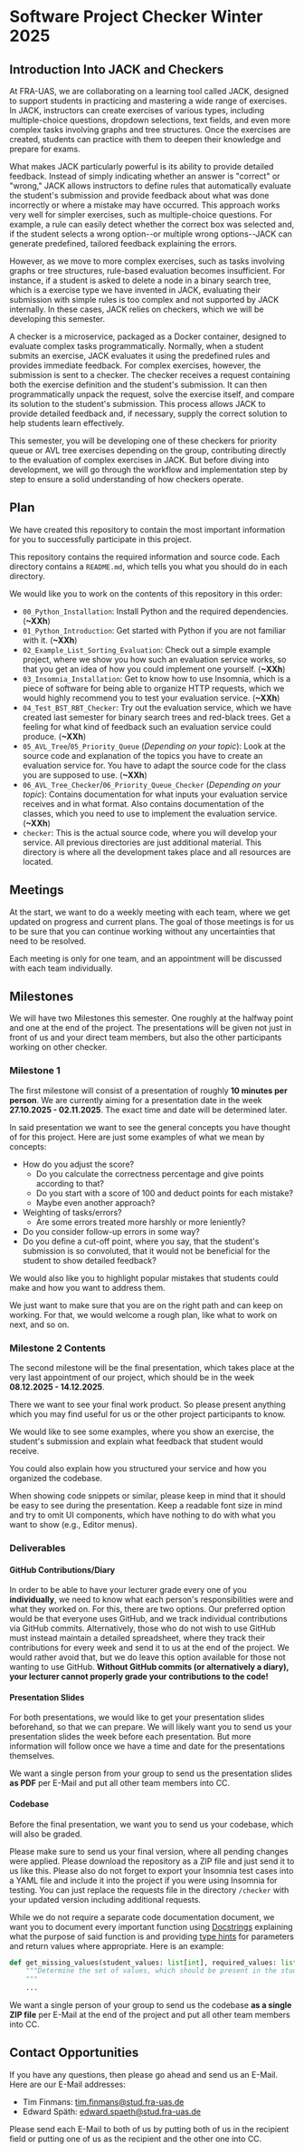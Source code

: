 # Software Project Checker Winter 2025

## Introduction Into JACK and Checkers

At FRA-UAS, we are collaborating on a learning tool called JACK, designed to support students in practicing and mastering a wide range of exercises. In JACK, instructors can create exercises of various types, including multiple-choice questions, dropdown selections, text fields, and even more complex tasks involving graphs and tree structures. Once the exercises are created, students can practice with them to deepen their knowledge and prepare for exams.

What makes JACK particularly powerful is its ability to provide detailed feedback. Instead of simply indicating whether an answer is "correct" or "wrong," JACK allows instructors to define rules that automatically evaluate the student's submission and provide feedback about what was done incorrectly or where a mistake may have occurred. This approach works very well for simpler exercises, such as multiple-choice questions. For example, a rule can easily detect whether the correct box was selected and, if the student selects a wrong option--or multiple wrong options--JACK can generate predefined, tailored feedback explaining the errors.

However, as we move to more complex exercises, such as tasks involving graphs or tree structures, rule-based evaluation becomes insufficient. For instance, if a student is asked to delete a node in a binary search tree, which is a exercise type we have invented in JACK, evaluating their submission with simple rules is too complex and not supported by JACK internally. In these cases, JACK relies on checkers, which we will be developing this semester.

A checker is a microservice, packaged as a Docker container, designed to evaluate complex tasks programmatically. Normally, when a student submits an exercise, JACK evaluates it using the predefined rules and provides immediate feedback. For complex exercises, however, the submission is sent to a checker. The checker receives a request containing both the exercise definition and the student's submission. It can then programmatically unpack the request, solve the exercise itself, and compare its solution to the student's submission. This process allows JACK to provide detailed feedback and, if necessary, supply the correct solution to help students learn effectively.

This semester, you will be developing one of these checkers for priority queue or AVL tree exercises depending on the group, contributing directly to the evaluation of complex exercises in JACK. But before diving into development, we will go through the workflow and implementation step by step to ensure a solid understanding of how checkers operate.

## Plan

We have created this repository to contain the most important information for you to successfully participate in this project.

This repository contains the required information and source code. Each directory contains a `README.md`, which tells you what you should do in each directory.

We would like you to work on the contents of this repository in this order:

- `00_Python_Installation`: Install Python and the required dependencies. (**~XXh**)
- `01_Python_Introduction`: Get started with Python if you are not familiar with it. (**~XXh**)
- `02_Example_List_Sorting_Evaluation`: Check out a simple example project, where we show you how such an evaluation service works, so that you get an idea of how you could implement one yourself. (**~XXh**)
- `03_Insomnia_Installation`: Get to know how to use Insomnia, which is a piece of software for being able to organize HTTP requests, which we would highly recommend you to test your evaluation service. (**~XXh**)
- `04_Test_BST_RBT_Checker`: Try out the evaluation service, which we have created last semester for binary search trees and red-black trees. Get a feeling for what kind of feedback such an evaluation service could produce. (**~XXh**)
- `05_AVL_Tree`/`05_Priority_Queue` (_Depending on your topic_): Look at the source code and explanation of the topics you have to create an evaluation service for. You have to adapt the source code for the class you are supposed to use. (**~XXh**)
- `06_AVL_Tree_Checker`/`06_Priority_Queue_Checker` (_Depending on your topic_): Contains documentation for what inputs your evaluation service receives and in what format. Also contains documentation of the classes, which you need to use to implement the evaluation service. (**~XXh**)
- `checker`: This is the actual source code, where you will develop your service. All previous directories are just additional material. This directory is where all the development takes place and all resources are located.

## Meetings

At the start, we want to do a weekly meeting with each team, where we get updated on progress and current plans. The goal of those meetings is for us to be sure that you can continue working without any uncertainties that need to be resolved.

Each meeting is only for one team, and an appointment will be discussed with each team individually.

## Milestones

We will have two Milestones this semester. One roughly at the halfway point and one at the end of the project. The presentations will be given not just in front of us and your direct team members, but also the other participants working on other checker.

### Milestone 1

The first milestone will consist of a presentation of roughly **10 minutes per person**. We are currently aiming for a presentation date in the week **27.10.2025 - 02.11.2025**. The exact time and date will be determined later.

In said presentation we want to see the general concepts you have thought of for this project. Here are just some examples of what we mean by concepts:

- How do you adjust the score?
    - Do you calculate the correctness percentage and give points according to that?
    - Do you start with a score of 100 and deduct points for each mistake?
    - Maybe even another approach?
- Weighting of tasks/errors?
    - Are some errors treated more harshly or more leniently?
- Do you consider follow-up errors in some way?
- Do you define a cut-off point, where you say, that the student's submission is so convoluted, that it would not be beneficial for the student to show detailed feedback?

We would also like you to highlight popular mistakes that students could make and how you want to address them.

We just want to make sure that you are on the right path and can keep on working. For that, we would welcome a rough plan, like what to work on next, and so on.

### Milestone 2 Contents

The second milestone will be the final presentation, which takes place at the very last appointment of our project, which should be in the week **08.12.2025 - 14.12.2025**.

There we want to see your final work product. So please present anything which you may find useful for us or the other project participants to know.

We would like to see some examples, where you show an exercise, the student's submission and explain what feedback that student would receive.

You could also explain how you structured your service and how you organized the codebase.

When showing code snippets or similar, please keep in mind that it should be easy to see during the presentation. Keep a readable font size in mind and try to omit UI components, which have nothing to do with what you want to show (e.g., Editor menus).

### Deliverables

#### GitHub Contributions/Diary

In order to be able to have your lecturer grade every one of you **individually**, we need to know what each person's responsibilities were and what they worked on. For this, there are two options. Our preferred option would be that everyone uses GitHub, and we track individual contributions via GitHub commits. Alternatively, those who do not wish to use GitHub must instead maintain a detailed spreadsheet, where they track their contributions for every week and send it to us at the end of the project. We would rather avoid that, but we do leave this option available for those not wanting to use GitHub. **Without GitHub commits (or alternatively a diary), your lecturer cannot properly grade your contributions to the code!**

#### Presentation Slides

For both presentations, we would like to get your presentation slides beforehand, so that we can prepare. We will likely want you to send us your presentation slides the week before each presentation. But more information will follow once we have a time and date for the presentations themselves.

We want a single person from your group to send us the presentation slides **as PDF** per E-Mail and put all other team members into CC.

#### Codebase

Before the final presentation, we want you to send us your codebase, which will also be graded.

Please make sure to send us your final version, where all pending changes were applied. Please download the repository as a ZIP file and just send it to us like this. Please also do not forget to export your Insomnia test cases into a YAML file and include it into the project if you were using Insomnia for testing. You can just replace the requests file in the directory `/checker` with your updated version including additional requests.

While we do not require a separate code documentation document, we want you to document every important function using [Docstrings](https://peps.python.org/pep-0257/) explaining what the purpose of said function is and providing [type hints](https://peps.python.org/pep-0484/) for parameters and return values where appropriate. Here is an example:

```python
def get_missing_values(student_values: list[int], required_values: list[int]) -> set[int]:
    """Determine the set of values, which should be present in the student's submission but are missing instead.
    """
    ...
```

We want a single person of your group to send us the codebase **as a single ZIP file** per E-Mail at the end of the project and put all other team members into CC.

## Contact Opportunities

If you have any questions, then please go ahead and send us an E-Mail. Here are our E-Mail addresses:
- Tim Finmans: tim.finmans@stud.fra-uas.de
- Edward Späth: edward.spaeth@stud.fra-uas.de

Please send each E-Mail to both of us by putting both of us in the recipient field or putting one of us as the recipient and the other one into CC.
